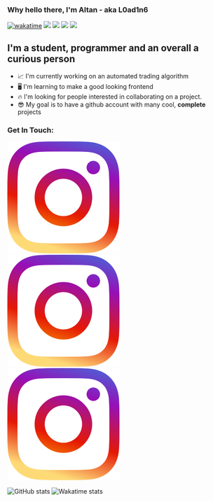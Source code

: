 ### Why hello there, I'm Altan - aka L0ad1n6
[![wakatime](https://wakatime.com/badge/user/fdbac85c-fc42-48ac-ac8d-5e29fabd2ed5.svg)](https://wakatime.com/@fdbac85c-fc42-48ac-ac8d-5e29fabd2ed5)
![](https://img.shields.io/badge/OS-MacOS-informational?style=flat&logo=apple&logoColor=white&color=e2563f)
![](https://img.shields.io/badge/Code-Python-informational?style=flat&logo=python&logoColor=white&color=e2563f)
![](https://img.shields.io/badge/Code-Rust-informational?style=flat&logo=Rust&logoColor=white&color=e2563f)
![](https://img.shields.io/badge/Editor-VS%20Code-informational?style=flat&logo=visualstudiocode&logoColor=white&color=e2563f)
## I'm a student, programmer and an overall a curious person
- 📈 I'm currently working on an automated trading algorithm
- 🖥️ I'm learning to make a good looking frontend
- 🔥 I'm looking for people interested in collaborating on a project.
- 😎 My goal is to have a github account with many cool, **complete** projects

### Get In Touch:

[![Instgram](https://raw.githubusercontent.com/L0ad1n6/L0ad1n6/master/icons/instagram.png)](https://www.instagram.com/altanmunver/)
[![Discord](https://raw.githubusercontent.com/L0ad1n6/L0ad1n6/master/icons/instagram.png)](https://discord.gg/8us8PFDXYu)
[![Email](https://raw.githubusercontent.com/L0ad1n6/L0ad1n6/master/icons/instagram.png)](mailto:altan.mehmet.unver@gmail.com)

![GitHub stats](https://github-readme-stats.vercel.app/api?username=L0ad1n6&show_icons=true&theme=tokyonight&hide_border=true&count_private=true)
![Wakatime stats](https://github-readme-stats.vercel.app/api/wakatime?username=L0ad1n6&show_icons=true&theme=tokyonight&hide_border=true&v=2&langs_count=15)
